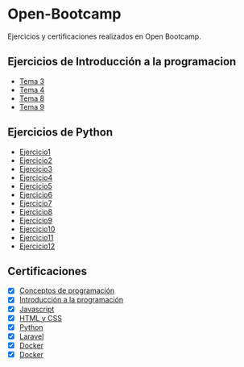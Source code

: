 # Open-Bootcamp
Ejercicios y certificaciones realizados en Open Bootcamp.

## Ejercicios de Introducción a la programacion
* [Tema 3](https://github.com/jasbeem/Open-Bootcamp/tree/main/Introduccion%20Programacion/Tema%203) 
* [Tema 4](https://github.com/jasbeem/Open-Bootcamp/tree/main/Introduccion%20Programacion/Tema%204)
* [Tema 8](https://github.com/jasbeem/Open-Bootcamp/tree/main/Introduccion%20Programacion/Tema%208)
* [Tema 9](https://github.com/jasbeem/Open-Bootcamp/tree/main/Introduccion%20Programacion/Tema%209)

## Ejercicios de Python
* [Ejercicio1](https://github.com/jasbeem/Open-Bootcamp/tree/main/Python/ejercicio1)
* [Ejercicio2](https://github.com/jasbeem/Open-Bootcamp/tree/main/Python/ejercicio2)
* [Ejercicio3](https://github.com/jasbeem/Open-Bootcamp/tree/main/Python/ejercicio3)
* [Ejercicio4](https://github.com/jasbeem/Open-Bootcamp/tree/main/Python/ejercicio4)
* [Ejercicio5](https://github.com/jasbeem/Open-Bootcamp/tree/main/Python/ejercicio5)
* [Ejercicio6](https://github.com/jasbeem/Open-Bootcamp/tree/main/Python/ejercicio6)
* [Ejercicio7](https://github.com/jasbeem/Open-Bootcamp/tree/main/Python/ejercicio7)
* [Ejercicio8](https://github.com/jasbeem/Open-Bootcamp/tree/main/Python/ejercicio8)
* [Ejercicio9](https://github.com/jasbeem/Open-Bootcamp/tree/main/Python/ejercicio9)
* [Ejercicio10](https://github.com/jasbeem/Open-Bootcamp/tree/main/Python/ejercicio10)
* [Ejercicio11](https://github.com/jasbeem/Open-Bootcamp/tree/main/Python/ejercicio11)
* [Ejercicio12](https://github.com/jasbeem/Open-Bootcamp/tree/main/Python/ejercicio12)



## Certificaciones 
- [x] [Conceptos de programación](https://github.com/jasbeem/Open-Bootcamp/blob/main/Certificados/Certificado%20-%20Conceptos%20de%20programaci%C3%B3n.pdf)
- [x] [Introducción a la programación](https://github.com/jasbeem/Open-Bootcamp/blob/main/Certificados/Certificado%20-%20Introduccion%20a%20la%20programacion.pdf)
- [x] [Javascript](https://github.com/jasbeem/Open-Bootcamp/blob/main/Certificados/Certificado%20-%20Javascript.pdf)
- [x] [HTML y CSS](https://github.com/jasbeem/Open-Bootcamp/blob/main/Certificados/Certificado%20-%20HTML-CSS.pdf)
- [x] [Python](https://github.com/jasbeem/Open-Bootcamp/blob/main/Certificados/Certificado%20-%20Python.pdf)
- [x] [Laravel](https://github.com/jasbeem/Open-Bootcamp/blob/main/Certificados/Certificado%20-%20Laravel.pdf)
- [x] [Docker](https://github.com/jasbeem/Open-Bootcamp/blob/main/Certificados/Certificado%20-%20Docker.pdf)
- [x] [Docker](https://github.com/jasbeem/Open-Bootcamp/blob/main/Certificados/Certificado%20-%20Git.pdf)